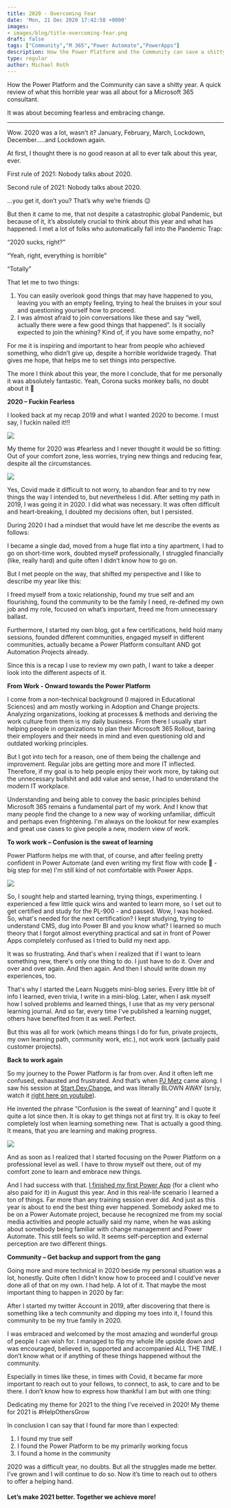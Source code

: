 ```yaml
---
title: 2020 - Overcoming Fear
date: 'Mon, 21 Dec 2020 17:42:58 +0000'
images:
- images/blog/title-overcoming-fear.png
draft: false
tags: ["Community","M 365","Power Automate","PowerApps"]
description: How the Power Platform and the Community can save a shitty year. A quick review of what this horrible year was all about for a Microsoft 365 consultant.
type: regular
author: Michael Roth
---
```


How the Power Platform and the Community can save a shitty year. A quick review of what this horrible year was all about for a Microsoft 365 consultant.

It was about becoming fearless and embracing change.

* * *

Wow. 2020 was a lot, wasn’t it? January, February, March, Lockdown, December…..and Lockdown again.

At first, I thought there is no good reason at all to ever talk about this year, ever.

First rule of 2021: Nobody talks about 2020.

Second rule of 2021: Nobody talks about 2020.

…you get it, don’t you? That’s why we’re friends 😉

But then it came to me, that not despite a catastrophic global Pandemic, but because of it, it’s absolutely crucial to think about this year and what has happened. I met a lot of folks who automatically fall into the Pandemic Trap:

“2020 sucks, right?”

“Yeah, right, everything is horrible”

“Totally”

That let me to two things:

1.  You can easily overlook good things that may have happened to you, leaving you with an empty feeling, trying to heal the bruises in your soul and questioning yourself how to proceed.
2.  I was almost afraid to join conversations like these and say “well, actually there were a few good things that happened”. Is it socially expected to join the whining? Kind of, if you have some empathy, no?

For me it is inspiring and important to hear from people who achieved something, who didn’t give up, despite a horrible worldwide tragedy. That gives me hope, that helps me to set things into perspective.

The more I think about this year, the more I conclude, that for me personally it was absolutely fantastic. Yeah, Corona sucks monkey balls, no doubt about it 🙊

**2020 – Fuckin Fearless**

I looked back at my recap 2019 and what I wanted 2020 to become. I must say, I fuckin nailed it!!!

![](https://gezeitenbrand.de/wp-content/uploads/Recap_2019.png)

My theme for 2020 was #fearless and I never thought it would be so fitting: Out of your comfort zone, less worries, trying new things and reducing fear, despite all the circumstances.

![](https://gezeitenbrand.de/wp-content/uploads/Tweet_2020.png)

Yes, Covid made it difficult to not worry, to abandon fear and to try new things the way I intended to, but nevertheless I did. After setting my path in 2019, I was going it in 2020. I did what was necessary. It was often difficult and heart-breaking, I doubted my decisions often, but I persisted.

During 2020 I had a mindset that would have let me describe the events as follows:

I became a single dad, moved from a huge flat into a tiny apartment, I had to go on short-time work, doubted myself professionally, I struggled financially (like, really hard) and quite often I didn’t know how to go on.

But I met people on the way, that shifted my perspective and I like to describe my year like this:

I freed myself from a toxic relationship, found my true self and am flourishing, found the community to be the family I need, re-defined my own job and my role, focused on what’s important, freed me from unnecessary ballast.

Furthermore, I started my own blog, got a few certifications, held hold many sessions, founded different communities, engaged myself in different communities, actually became a Power Platform consultant AND got Automation Projects already. 

Since this is a recap I use to review my own path, I want to take a deeper look into the different aspects of it.

**From Work - Onward towards the Power Platform**

I come from a non-technical background (I majored in Educational Sciences) and am mostly working in Adoption and Change projects. Analyzing organizations, looking at processes & methods and deriving the work culture from them is my daily business. From there I usually start helping people in organizations to plan their Microsoft 365 Rollout, baring their employers and their needs in mind and even questioning old and outdated working principles.

But I got into tech for a reason, one of them being the challenge and improvement. Regular jobs are getting more and more IT inflected. Therefore, if my goal is to help people enjoy their work more, by taking out the unnecessary bullshit and add value and sense, I had to understand the modern IT workplace.

Understanding and being able to convey the basic principles behind Microsoft 365 remains a fundamental part of my work. And I know that many people find the change to a new way of working unfamiliar, difficult and perhaps even frightening. I'm always on the lookout for new examples and great use cases to give people a new, modern view of work.

**To work work – Confusion is the sweat of learning**

Power Platform helps me with that, of course, and after feeling pretty confident in Power Automate (and even writing my first flow with code 🥳 - big step for me) I'm still kind of not comfortable with Power Apps.

![](https://gezeitenbrand.de/wp-content/uploads/Flow.png)

So, I sought help and started learning, trying things, experimenting. I experienced a few little quick wins and wanted to learn more, so I set out to get certified and study for the PL-900 - and passed. Wow, I was hooked. So, what's needed for the next certification? I kept studying, trying to understand CMS, dug into Power BI and you know what? I learned so much theory that I forgot almost everything practical and sat in front of Power Apps completely confused as I tried to build my next app.

It was so frustrating. And that's when I realized that if I want to learn something new, there's only one thing to do. I just have to do it. Over and over and over again. And then again. And then I should write down my experiences, too.

That's why I started the Learn Nuggets mini-blog series. Every little bit of info I learned, even trivia, I write in a mini-blog. Later, when I ask myself how I solved problems and learned things, I use that as my very personal learning journal. And so far, every time I've published a learning nugget, others have benefited from it as well. Perfect.

But this was all for work (which means things I do for fun, private projects, my own learning path, community work, etc.), not work work (actually paid customer projects).

**Back to work again**

So my journey to the Power Platform is far from over. And it often left me confused, exhausted and frustrated. And that’s when [PJ Metz](https://twitter.com/MetzinAround) came along. I saw his session at [Start.Dev.Change.](https://channel9.msdn.com/Events/Start-Dev-Change/Start-Dev-Change) and was literally BLOWN AWAY (srsly, watch it [right here on youtube](https://www.youtube.com/watch?v=M8fYU42JLT4)).

He invented the phrase “Confusion is the sweat of learning” and I quote it quite a lot since then. It is okay to get things not at first try. It is okay to feel completely lost when learning something new. That is actually a good thing. It means, that you are learning and making progress.

![](https://gezeitenbrand.de/wp-content/uploads/Confusion.png)

And as soon as I realized that I started focusing on the Power Platform on a professional level as well. I have to throw myself out there, out of my comfort zone to learn and embrace new things.

And I had success with that. [I finished my first Power App](https://gezeitenbrand.de/what-i-as-a-non-dev-learned-as-i-created-my-first-power-app/) (for a client who also paid for it) in August this year. And in this real-life scenario I learned a ton of things. Far more than any training session ever did. And just as this year is about to end the best thing ever happened. Somebody asked me to be on a Power Automate project, because he recognized me from my social media activities and people actually said my name, when he was asking about somebody being familiar with change management and Power Automate. This still feels so wild. It seems self-perception and external perception are two different things.

**Community – Get backup and support from the gang**

Going more and more technical in 2020 beside my personal situation was a lot, honestly. Quite often I didn’t know how to proceed and I could’ve never done all of that on my own. I had help. A lot of it. That maybe the most important thing to happen in 2020 by far:

After I started my twitter Account in 2019, after discovering that there is something like a tech community and dipping my toes into it, I found this community to be my true family in 2020.

I was embraced and welcomed by the most amazing and wonderful group of people I can wish for. I managed to flip my whole life upside down and was encouraged, believed in, supported and accompanied ALL THE TIME. I don’t know what or if anything of these things happened without the community.

Especially in times like these, in times with Covid, it became far more important to reach out to your fellows, to connect, to ask, to care and to be there. I don’t know how to express how thankful I am but with one thing:

Dedicating my theme for 2021 to the thing I’ve received in 2020! My theme for 2021 is #HelpOthersGrow

In conclusion I can say that I found far more than I expected:

1.  I found my true self
2.  I found the Power Platform to be my primarily working focus
3.  I found a home in the community

2020 was a difficult year, no doubts. But all the struggles made me better. I’ve grown and I will continue to do so. Now it’s time to reach out to others to offer a helping hand.

#### **Let’s make 2021 better. Together we achieve more!**
